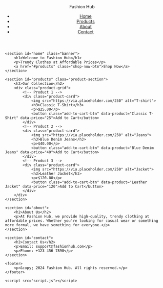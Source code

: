 <!DOCTYPE html>
<html lang="en">
<head>
    <meta charset="UTF-8">
    <meta name="viewport" content="width=device-width, initial-scale=1.0">
    <title>Clothing Store</title>
    <link rel="stylesheet" href="styles.css">
</head>
<body>
    <header>
        <div class="logo">Fashion Hub</div>
        <nav>
            <ul>
                <li><a href="#home">Home</a></li>
                <li><a href="#products">Products</a></li>
                <li><a href="#about">About</a></li>
                <li><a href="#contact">Contact</a></li>
            </ul>
        </nav>
    </header>

    <section id="home" class="banner">
        <h1>Welcome to Fashion Hub</h1>
        <p>Trendy Clothes at Affordable Prices</p>
        <a href="#products" class="shop-now-btn">Shop Now</a>
    </section>

    <section id="products" class="product-section">
        <h2>Our Collection</h2>
        <div class="product-grid">
            <!-- Product 1 -->
            <div class="product-card">
                <img src="https://via.placeholder.com/250" alt="T-shirt">
                <h3>Classic T-Shirt</h3>
                <p>$25.00</p>
                <button class="add-to-cart-btn" data-product="Classic T-Shirt" data-price="25">Add to Cart</button>
            </div>
            <!-- Product 2 -->
            <div class="product-card">
                <img src="https://via.placeholder.com/250" alt="Jeans">
                <h3>Blue Denim Jeans</h3>
                <p>$40.00</p>
                <button class="add-to-cart-btn" data-product="Blue Denim Jeans" data-price="40">Add to Cart</button>
            </div>
            <!-- Product 3 -->
            <div class="product-card">
                <img src="https://via.placeholder.com/250" alt="Jacket">
                <h3>Leather Jacket</h3>
                <p>$120.00</p>
                <button class="add-to-cart-btn" data-product="Leather Jacket" data-price="120">Add to Cart</button>
            </div>
        </div>
    </section>

    <section id="about">
        <h2>About Us</h2>
        <p>At Fashion Hub, we provide high-quality, trendy clothing at affordable prices. Whether you're looking for casual wear or something more formal, we have something for everyone.</p>
    </section>

    <section id="contact">
        <h2>Contact Us</h2>
        <p>Email: support@fashionhub.com</p>
        <p>Phone: +123 456 7890</p>
    </section>

    <footer>
        <p>&copy; 2024 Fashion Hub. All rights reserved.</p>
    </footer>

    <script src="script.js"></script>
</body>
</html>

